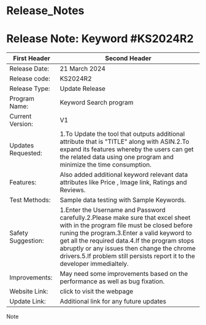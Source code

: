 # Release_Notes
#
# Release Note: Keyword #KS2024R2  

| First Header        | Second Header |
| -------------       | ------------- |
| Release Date:       | 21 March 2024 |
| Release code:	      | KS2024R2  |
| Release Type:	      | Update Release |
| Program Name:       | Keyword Search program |
| Current Version:    |	V1 |
| Updates Requested:  | 1.To Update the tool that outputs additional attribute that is "TITLE" along with ASIN.2.To expand its features whereby the users can get the related data using one program and minimize the time consumption.|
| Features:	          | Also added additional keyword relevant data attributes like Price , Image link, Ratings and Reviews.|
| Test Methods:	      | Sample data testing with Sample Keywords. |
| Safety Suggestion:  | 1.Enter the Username and Password carefully.2.Please make sure that excel sheet with in the program file must be closed before runing the program.3.Enter a valid keyword to get all the required data.4.If the program stops abruptly or any issues then change the chrome drivers.5.If problem still persists report it to the developer immedialtely. |
| Improvements:	      | May need some improvements based on the performance as well as bug fixation.|
| Website Link:	      | click to visit the webpage |
| Update Link:	      | Additional link for any future updates |

> [!NOTE]

